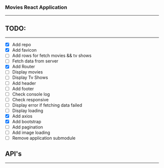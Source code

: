 ### Movies React Application
----

## TODO:
----

* [x] Add repo
* [x] Add favicon
* [ ] Add rows for fetch movies && tv shows
* [ ] Fetch data from server
* [x] Add Router
* [ ] Display movies
* [ ] Display Tv Shows
* [ ] Add header
* [ ] Add footer
* [ ] Check console log
* [ ] Check responsive
* [ ] Display error if fetching data failed
* [ ] Display loading
* [x] Add axios
* [x] Add bootstrap
* [ ] Add pagination
* [ ] Add image loading
* [ ] Remove application submodule

## API's
----
